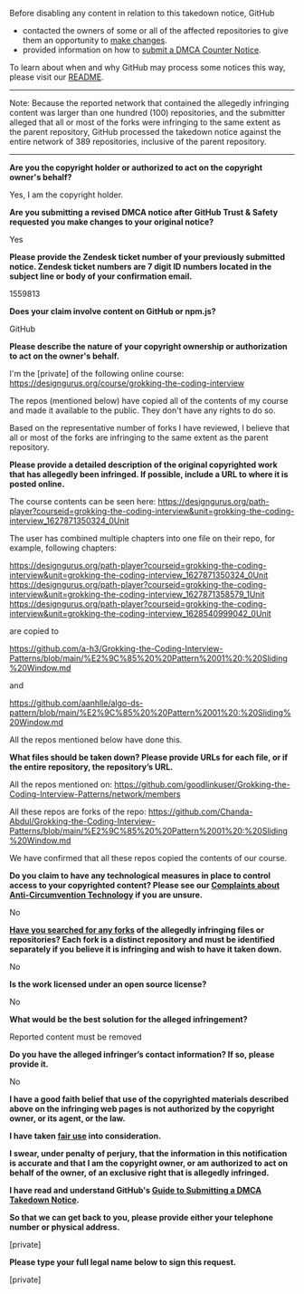 Before disabling any content in relation to this takedown notice, GitHub
- contacted the owners of some or all of the affected repositories to give them an opportunity to [make changes](https://docs.github.com/en/github/site-policy/dmca-takedown-policy#a-how-does-this-actually-work).
- provided information on how to [submit a DMCA Counter Notice](https://docs.github.com/en/articles/guide-to-submitting-a-dmca-counter-notice).

To learn about when and why GitHub may process some notices this way, please visit our [README](https://github.com/github/dmca/blob/master/README.md#anatomy-of-a-takedown-notice).

---

Note: Because the reported network that contained the allegedly infringing content was larger than one hundred (100) repositories, and the submitter alleged that all or most of the forks were infringing to the same extent as the parent repository, GitHub processed the takedown notice against the entire network of 389 repositories, inclusive of the parent repository. 

---

**Are you the copyright holder or authorized to act on the copyright owner's behalf?**

Yes, I am the copyright holder.

**Are you submitting a revised DMCA notice after GitHub Trust & Safety requested you make changes to your original notice?**

Yes

**Please provide the Zendesk ticket number of your previously submitted notice. Zendesk ticket numbers are 7 digit ID numbers located in the subject line or body of your confirmation email.**

1559813

**Does your claim involve content on GitHub or npm.js?**

GitHub

**Please describe the nature of your copyright ownership or authorization to act on the owner's behalf.**

I'm the [private] of the following online course: https://designgurus.org/course/grokking-the-coding-interview

The repos (mentioned below) have copied all of the contents of my course and made it available to the public. They don't have any rights to do so.

Based on the representative number of forks I have reviewed, I believe that all or most of the forks are infringing to the same extent as the parent repository.

**Please provide a detailed description of the original copyrighted work that has allegedly been infringed. If possible, include a URL to where it is posted online.**

The course contents can be seen here: https://designgurus.org/path-player?courseid=grokking-the-coding-interview&unit=grokking-the-coding-interview_1627871350324_0Unit

The user has combined multiple chapters into one file on their repo, for example, following chapters:

https://designgurus.org/path-player?courseid=grokking-the-coding-interview&unit=grokking-the-coding-interview_1627871350324_0Unit  
https://designgurus.org/path-player?courseid=grokking-the-coding-interview&unit=grokking-the-coding-interview_1627871358579_1Unit  
https://designgurus.org/path-player?courseid=grokking-the-coding-interview&unit=grokking-the-coding-interview_1628540999042_0Unit  

are copied to

https://github.com/a-h3/Grokking-the-Coding-Interview-Patterns/blob/main/%E2%9C%85%20%20Pattern%2001%20:%20Sliding%20Window.md

and

https://github.com/aanhlle/algo-ds-pattern/blob/main/%E2%9C%85%20%20Pattern%2001%20:%20Sliding%20Window.md

All the repos mentioned below have done this.

**What files should be taken down? Please provide URLs for each file, or if the entire repository, the repository’s URL.**

All the repos mentioned on: https://github.com/goodlinkuser/Grokking-the-Coding-Interview-Patterns/network/members   

All these repos are forks of the repo: https://github.com/Chanda-Abdul/Grokking-the-Coding-Interview-Patterns/blob/main/%E2%9C%85%20%20Pattern%2001%20:%20Sliding%20Window.md

We have confirmed that all these repos copied the contents of our course.

**Do you claim to have any technological measures in place to control access to your copyrighted content? Please see our <a href="https://docs.github.com/articles/guide-to-submitting-a-dmca-takedown-notice#complaints-about-anti-circumvention-technology">Complaints about Anti-Circumvention Technology</a> if you are unsure.**

No

**<a href="https://docs.github.com/articles/dmca-takedown-policy#b-what-about-forks-or-whats-a-fork">Have you searched for any forks</a> of the allegedly infringing files or repositories? Each fork is a distinct repository and must be identified separately if you believe it is infringing and wish to have it taken down.**

No

**Is the work licensed under an open source license?**

No

**What would be the best solution for the alleged infringement?**

Reported content must be removed

**Do you have the alleged infringer’s contact information? If so, please provide it.**

No

**I have a good faith belief that use of the copyrighted materials described above on the infringing web pages is not authorized by the copyright owner, or its agent, or the law.**

**I have taken <a href="https://www.lumendatabase.org/topics/22">fair use</a> into consideration.**

**I swear, under penalty of perjury, that the information in this notification is accurate and that I am the copyright owner, or am authorized to act on behalf of the owner, of an exclusive right that is allegedly infringed.**

**I have read and understand GitHub's <a href="https://docs.github.com/articles/guide-to-submitting-a-dmca-takedown-notice/">Guide to Submitting a DMCA Takedown Notice</a>.**

**So that we can get back to you, please provide either your telephone number or physical address.**

[private]

**Please type your full legal name below to sign this request.**

[private]
